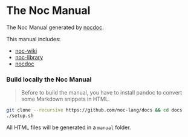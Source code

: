 # The Noc Manual

The Noc Manual generated by [nocdoc](https://github.com/noc-lang/nocdoc).

This manual includes:
  - [noc-wiki](https://noc-lang.github.io/manual/)
  - [noc-library](https://noc-lang.github.io/manual/library)
  - [nocdoc](https://noc-lang.github.io/manual/nocdoc)

### Build locally the Noc Manual

> Before to build the manual, you have to install pandoc to convert some Markdown snippets in HTML.

```sh
git clone --recursive https://github.com/noc-lang/docs && cd docs
./setup.sh
```

All HTML files will be generated in a ``manual`` folder.


